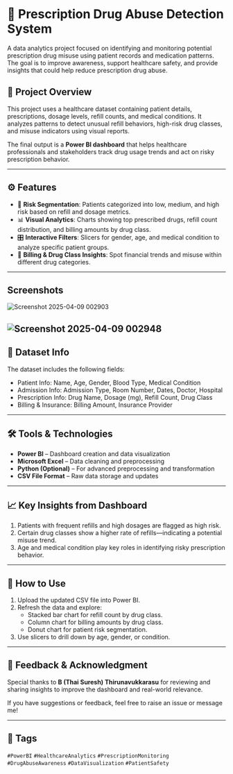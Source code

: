 # 💊 Prescription Drug Abuse Detection System

A data analytics project focused on identifying and monitoring potential prescription drug misuse using patient records and medication patterns. The goal is to improve awareness, support healthcare safety, and provide insights that could help reduce prescription drug abuse.

## 📌 Project Overview

This project uses a healthcare dataset containing patient details, prescriptions, dosage levels, refill counts, and medical conditions. It analyzes patterns to detect unusual refill behaviors, high-risk drug classes, and misuse indicators using visual reports.

The final output is a **Power BI dashboard** that helps healthcare professionals and stakeholders track drug usage trends and act on risky prescription behavior.

---

## ⚙️ Features

- 🧠 **Risk Segmentation**: Patients categorized into low, medium, and high risk based on refill and dosage metrics.
- 📊 **Visual Analytics**: Charts showing top prescribed drugs, refill count distribution, and billing amounts by drug class.
- 🎛️ **Interactive Filters**: Slicers for gender, age, and medical condition to analyze specific patient groups.
- 🏥 **Billing & Drug Class Insights**: Spot financial trends and misuse within different drug categories.

---

## Screenshots 

![Screenshot 2025-04-09 002903](https://github.com/user-attachments/assets/b16ade94-e8ee-4cd5-89ba-fa2d81c47b8b)


![Screenshot 2025-04-09 002948](https://github.com/user-attachments/assets/2c7d0b53-63e4-4fab-956c-7e5d2340e98a)
---

## 📂 Dataset Info

The dataset includes the following fields:

- Patient Info: Name, Age, Gender, Blood Type, Medical Condition
- Admission Info: Admission Type, Room Number, Dates, Doctor, Hospital
- Prescription Info: Drug Name, Dosage (mg), Refill Count, Drug Class
- Billing & Insurance: Billing Amount, Insurance Provider

---

## 🛠️ Tools & Technologies

- **Power BI** – Dashboard creation and data visualization
- **Microsoft Excel** – Data cleaning and preprocessing
- **Python (Optional)** – For advanced preprocessing and transformation
- **CSV File Format** – Raw data storage and updates

---

## 📈 Key Insights from Dashboard

1. Patients with frequent refills and high dosages are flagged as high risk.
2. Certain drug classes show a higher rate of refills—indicating a potential misuse trend.
3. Age and medical condition play key roles in identifying risky prescription behavior.

---

## 📌 How to Use

1. Upload the updated CSV file into Power BI.
2. Refresh the data and explore:
   - Stacked bar chart for refill count by drug class.
   - Column chart for billing amounts by drug class.
   - Donut chart for patient risk segmentation.
3. Use slicers to drill down by age, gender, or condition.

---

## 🙋 Feedback & Acknowledgment

Special thanks to **B (Thai Suresh) Thirunavukkarasu** for reviewing and sharing insights to improve the dashboard and real-world relevance.

If you have suggestions or feedback, feel free to raise an issue or message me!

---

## 📌 Tags

`#PowerBI` `#HealthcareAnalytics` `#PrescriptionMonitoring` `#DrugAbuseAwareness` `#DataVisualization` `#PatientSafety`

